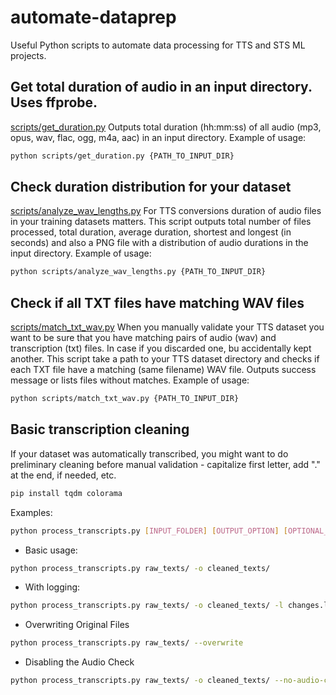 # automate-dataprep
Useful Python scripts to automate data processing for TTS and STS ML projects.

## Get total duration of audio in an input directory. Uses ffprobe.
[scripts/get_duration.py](https://github.com/iuliiakr/automate-dataprep/blob/main/scripts/get_duration.py)
Outputs total duration (hh:mm:ss) of all audio (mp3, opus, wav, flac, ogg, m4a, aac) in an input directory.
Example of usage:
```bash
python scripts/get_duration.py {PATH_TO_INPUT_DIR}
```


## Check duration distribution for your dataset
[scripts/analyze_wav_lengths.py](https://github.com/iuliiakr/automate-dataprep/blob/main/scripts/analyze_wav_lengths.py)
For TTS conversions duration of audio files in your training datasets matters.
This script outputs total number of files processed, total duration, average duration, shortest and longest (in seconds) and also a PNG file with a distribution of audio durations in the input directory.
Example of usage:
```bash
python scripts/analyze_wav_lengths.py {PATH_TO_INPUT_DIR}
```

## Check if all TXT files have matching WAV files
[scripts/match_txt_wav.py](https://github.com/iuliiakr/automate-dataprep/blob/main/scripts/match_txt_wav.py)
When you manually validate your TTS dataset you want to be sure that you have matching pairs of audio (wav) and transcription (txt) files. In case if you discarded one, bu accidentally kept another.
This script take a path to your TTS dataset directory and checks if each TXT file have a matching (same filename) WAV file.
Outputs success message or lists files without matches. 
Example of usage:
```bash
python scripts/match_txt_wav.py {PATH_TO_INPUT_DIR}
```

## Basic transcription cleaning
If your dataset was automatically transcribed, you might want to do preliminary cleaning before manual validation - capitalize first letter, add "." at the end, if needed, etc.
```bash
pip install tqdm colorama
```
Examples:
```bash
python process_transcripts.py [INPUT_FOLDER] [OUTPUT_OPTION] [OPTIONAL_FLAGS]
```

- Basic usage:
```bash
python process_transcripts.py raw_texts/ -o cleaned_texts/
```
- With logging:
```bash
python process_transcripts.py raw_texts/ -o cleaned_texts/ -l changes.log
```
- Overwriting Original Files
```bash
python process_transcripts.py raw_texts/ --overwrite
```
- Disabling the Audio Check
```bash
python process_transcripts.py raw_texts/ -o cleaned_texts/ --no-audio-check
```
